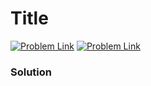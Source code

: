 # Title

[![Problem Link](../assets/gfg.svg)](link)
[![Problem Link](../assets/lc.svg)](link)

### Solution
```cpp

```



